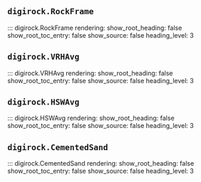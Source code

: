 ## `digirock.RockFrame`

::: digirock.RockFrame
    rendering:
      show_root_heading: false
      show_root_toc_entry: false
      show_source: false
      heading_level: 3

## `digirock.VRHAvg`

::: digirock.VRHAvg
    rendering:
      show_root_heading: false
      show_root_toc_entry: false
      show_source: false
      heading_level: 3

## `digirock.HSWAvg`

::: digirock.HSWAvg
    rendering:
      show_root_heading: false
      show_root_toc_entry: false
      show_source: false
      heading_level: 3

## `digirock.CementedSand`

::: digirock.CementedSand
    rendering:
      show_root_heading: false
      show_root_toc_entry: false
      show_source: false
      heading_level: 3
